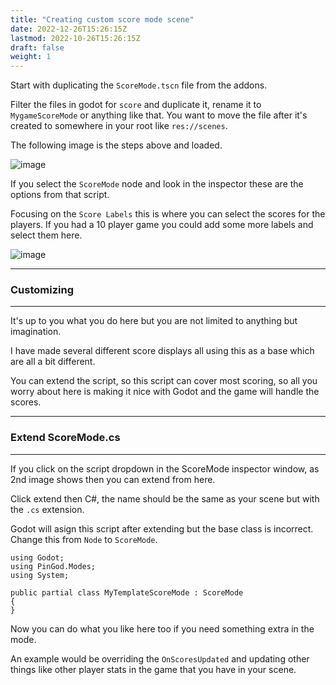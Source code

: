 ```yaml
---
title: "Creating custom score mode scene"
date: 2022-12-26T15:26:15Z
lastmod: 2022-10-26T15:26:15Z
draft: false
weight: 1
---
```


Start with duplicating the `ScoreMode.tscn` file from the addons. 

Filter the files in godot for `score` and duplicate it, rename it to `MygameScoreMode` or anything like that. You want to move the file after it's created to somewhere in your root like `res://scenes`.

The following image is the steps above and loaded.

![image](../../images/godot4-newproject/custom-score-mode-a.jpg)

If you select the `ScoreMode` node and look in the inspector these are the options from that script.

Focusing on the `Score Labels` this is where you can select the scores for the players. If you had a 10 player game you could add some more labels and select them here.

![image](../../images/godot4-newproject/custom-score-mode-b.jpg)

---
### Customizing
---

It's up to you what you do here but you are not limited to anything but imagination.

I have made several different score displays all using this as a base which are all a bit different.

You can extend the script, so this script can cover most scoring, so all you worry about here is making it nice with Godot and the game will handle the scores.

---
### Extend ScoreMode.cs
---
If you click on the script dropdown in the ScoreMode inspector window, as 2nd image shows then you can extend from here.

Click extend then C#, the name should be the same as your scene but with the `.cs` extension.

Godot will asign this script after extending but the base class is incorrect. Change this from `Node` to `ScoreMode`.

```
using Godot;
using PinGod.Modes;
using System;

public partial class MyTemplateScoreMode : ScoreMode
{
}
```

Now you can do what you like here too if you need something extra in the mode. 

An example would be overriding the `OnScoresUpdated` and updating other things like other player stats in the game that you have in your scene.